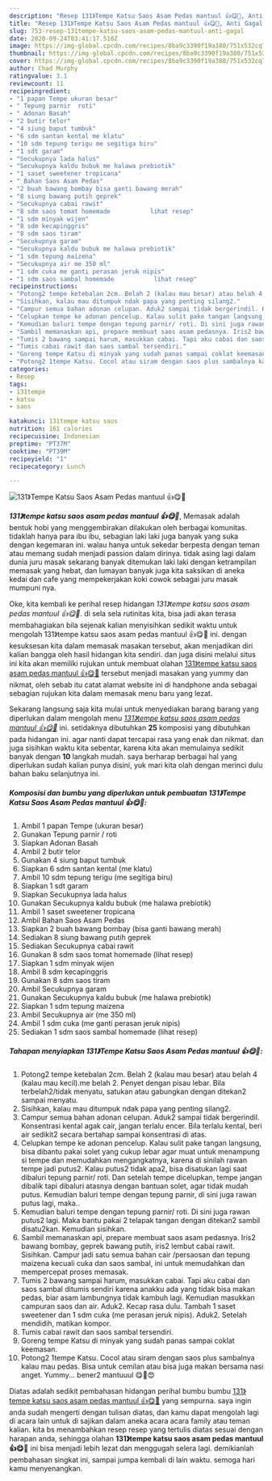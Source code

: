 ```yaml
---
description: "Resep 131》Tempe Katsu Saos Asam Pedas mantuul 👍😋🥰, Anti Gagal"
title: "Resep 131》Tempe Katsu Saos Asam Pedas mantuul 👍😋🥰, Anti Gagal"
slug: 753-resep-131tempe-katsu-saos-asam-pedas-mantuul-anti-gagal
date: 2020-09-24T03:41:17.510Z
image: https://img-global.cpcdn.com/recipes/8ba9c3390f19a380/751x532cq70/131tempe-katsu-saos-asam-pedas-mantuul-👍😋🥰-foto-resep-utama.jpg
thumbnail: https://img-global.cpcdn.com/recipes/8ba9c3390f19a380/751x532cq70/131tempe-katsu-saos-asam-pedas-mantuul-👍😋🥰-foto-resep-utama.jpg
cover: https://img-global.cpcdn.com/recipes/8ba9c3390f19a380/751x532cq70/131tempe-katsu-saos-asam-pedas-mantuul-👍😋🥰-foto-resep-utama.jpg
author: Chad Murphy
ratingvalue: 3.1
reviewcount: 11
recipeingredient:
- "1 papan Tempe ukuran besar"
- " Tepung parnir  roti"
- " Adonan Basah"
- "2 butir telor"
- "4 siung baput tumbuk"
- "6 sdm santan kental me klatu"
- "10 sdm tepung terigu me segitiga biru"
- "1 sdt garam"
- "Secukupnya lada halus"
- "Secukupnya kaldu bubuk me halawa prebiotik"
- "1 saset sweetener tropicana"
- " Bahan Saos Asam Pedas"
- "2 buah bawang bombay bisa ganti bawang merah"
- "8 siung bawang putih geprek"
- "Secukupnya cabai rawit"
- "8 sdm saos tomat homemade           lihat resep"
- "1 sdm minyak wijen"
- "8 sdm kecapinggris"
- "8 sdm saos tiram"
- "Secukupnya garam"
- "Secukupnya kaldu bubuk me halawa prebiotik"
- "1 sdm tepung maizena"
- "Secukupnya air me 350 ml"
- "1 sdm cuka me ganti perasan jeruk nipis"
- "1 sdm saos sambal homemade           lihat resep"
recipeinstructions:
- "Potong2 tempe ketebalan 2cm. Belah 2 (kalau mau besar) atau belah 4 (kalau mau kecil).me belah 2. Penyet dengan pisau lebar. Bila terbelah2/tidak menyatu, satukan atau gabungkan dengan ditekan2 sampai menyatu."
- "Sisihkan, kalau mau ditumpuk ndak papa yang penting silang2."
- "Campur semua bahan adonan celupan. Aduk2 sampai tidak bergerindil. Konsentrasi kental agak cair, jangan terlalu encer. Bila terlalu kental, beri air sedikit2 secara bertahap sampai konsentrasi di atas."
- "Celupkan tempe ke adonan pencelup. Kalau sulit pake tangan langsung, bisa dibantu pakai solet yang cukup lebar agar muat untuk menampung si tempe dan memudahkan mengangkatnya, karena di sinilah rawan tempe jadi putus2. Kalau putus2 tidak apa2, bisa disatukan lagi saat dibaluri tepung parnir/ roti. Dan setelah tempe dicelupkan, tempe jangan dibalik tapi dibaluri atasnya dengan bantuan solet, agar tidak mudah putus. Kemudian baluri tempe dengan tepung parnir, di sini juga rawan putus lagi, maka.."
- "Kemudian baluri tempe dengan tepung parnir/ roti. Di sini juga rawan putus2 lagi. Maka bantu pakai 2 telapak tangan dengan ditekan2 sambil disatu2kan. Kemudian sisihkan."
- "Sambil memanaskan api, prepare membuat saos asam pedasnya. Iris2 bawang bombay, geprek bawang putih, iris2 lembut cabai rawit. Sisihkan. Campur jadi satu semua bahan cair /persaosan dan tepung maizena kecuali cuka dan saos sambal, ini untuk memudahkan dan mempercepat proses memasak."
- "Tumis 2 bawang sampai harum, masukkan cabai. Tapi aku cabai dan saos sambal ditumis sendiri karena anakku ada yang tidak bisa makan pedas, biar asam lambungnya tidak kambuh lagi. Kemudian masukkan campuran saos dan air. Aduk2. Kecap rasa dulu. Tambah 1 saset sweetener dan 1 sdm cuka (me perasan jeruk nipis). Aduk2. Setelah mendidih, matikan kompor."
- "Tumis cabai rawit dan saos sambal tersendiri."
- "Goreng tempe Katsu di minyak yang sudah panas sampai coklat keemasan."
- "Potong2 1tempe Katsu. Cocol atau siram dengan saos plus sambalnya kalau mau pedas. Bisa untuk cemilan atau bisa juga makan bersama nasi anget. Yummy... bener2 mantuuul 😋🤩😍"
categories:
- Resep
tags:
- 131tempe
- katsu
- saos

katakunci: 131tempe katsu saos 
nutrition: 161 calories
recipecuisine: Indonesian
preptime: "PT37M"
cooktime: "PT39M"
recipeyield: "1"
recipecategory: Lunch

---
```



![131》Tempe Katsu Saos Asam Pedas mantuul 👍😋🥰](https://img-global.cpcdn.com/recipes/8ba9c3390f19a380/751x532cq70/131tempe-katsu-saos-asam-pedas-mantuul-👍😋🥰-foto-resep-utama.jpg)

<b><i>131》tempe katsu saos asam pedas mantuul 👍😋🥰</i></b>, Memasak adalah bentuk hobi yang menggembirakan dilakukan oleh berbagai komunitas. tidaklah hanya para ibu ibu, sebagian laki laki juga banyak yang suka dengan kegemaran ini. walau hanya untuk sekedar berpesta dengan teman atau memang sudah menjadi passion dalam dirinya. tidak asing lagi dalam dunia juru masak sekarang banyak ditemukan laki laki dengan ketrampilan memasak yang hebat, dan lumayan banyak juga kita saksikan di aneka kedai dan cafe yang mempekerjakan koki cowok sebagai juru masak mumpuni nya.



Oke, kita kembali ke perihal resep hidangan <i>131》tempe katsu saos asam pedas mantuul 👍😋🥰</i>. di sela sela rutinitas kita, bisa jadi akan terasa membahagiakan bila sejenak kalian menyisihkan sedikit waktu untuk mengolah 131》tempe katsu saos asam pedas mantuul 👍😋🥰 ini. dengan kesuksesan kita dalam memasak masakan tersebut, akan menjadikan diri kalian bangga oleh hasil hidangan kita sendiri. dan juga disini melalui situs ini kita akan memiliki rujukan untuk membuat olahan <u>131》tempe katsu saos asam pedas mantuul 👍😋🥰</u> tersebut menjadi masakan yang yummy dan nikmat, oleh sebab itu catat alamat website ini di handphone anda sebagai sebagian rujukan kita dalam memasak menu baru yang lezat.


Sekarang langsung saja kita mulai untuk menyediakan barang barang yang diperlukan dalam mengolah menu <u><i>131》tempe katsu saos asam pedas mantuul 👍😋🥰</i></u> ini. setidaknya dibutuhkan <b>25</b> komposisi yang dibutuhkan pada hidangan ini. agar nanti dapat tercapai rasa yang enak dan nikmat. dan juga sisihkan waktu kita sebentar, karena kita akan memulainya sedikit banyak dengan <b>10</b> langkah mudah. saya berharap berbagai hal yang diperlukan sudah kalian punya disini, yuk mari kita olah dengan merinci dulu bahan baku selanjutnya ini.

<!--inarticleads1-->

##### Komposisi dan bumbu yang diperlukan untuk pembuatan 131》Tempe Katsu Saos Asam Pedas mantuul 👍😋🥰:

1. Ambil 1 papan Tempe (ukuran besar)
1. Gunakan  Tepung parnir / roti
1. Siapkan  Adonan Basah
1. Ambil 2 butir telor
1. Gunakan 4 siung baput tumbuk
1. Siapkan 6 sdm santan kental (me klatu)
1. Ambil 10 sdm tepung terigu (me segitiga biru)
1. Siapkan 1 sdt garam
1. Siapkan Secukupnya lada halus
1. Gunakan Secukupnya kaldu bubuk (me halawa prebiotik)
1. Ambil 1 saset sweetener tropicana
1. Ambil  Bahan Saos Asam Pedas
1. Siapkan 2 buah bawang bombay (bisa ganti bawang merah)
1. Sediakan 8 siung bawang putih geprek
1. Sediakan Secukupnya cabai rawit
1. Gunakan 8 sdm saos tomat homemade           (lihat resep)
1. Siapkan 1 sdm minyak wijen
1. Ambil 8 sdm kecapinggris
1. Gunakan 8 sdm saos tiram
1. Ambil Secukupnya garam
1. Gunakan Secukupnya kaldu bubuk (me halawa prebiotik)
1. Siapkan 1 sdm tepung maizena
1. Ambil Secukupnya air (me 350 ml)
1. Ambil 1 sdm cuka (me ganti perasan jeruk nipis)
1. Sediakan 1 sdm saos sambal homemade           (lihat resep)




<!--inarticleads2-->

##### Tahapan menyiapkan 131》Tempe Katsu Saos Asam Pedas mantuul 👍😋🥰:

1. Potong2 tempe ketebalan 2cm. Belah 2 (kalau mau besar) atau belah 4 (kalau mau kecil).me belah 2. Penyet dengan pisau lebar. Bila terbelah2/tidak menyatu, satukan atau gabungkan dengan ditekan2 sampai menyatu.
1. Sisihkan, kalau mau ditumpuk ndak papa yang penting silang2.
1. Campur semua bahan adonan celupan. Aduk2 sampai tidak bergerindil. Konsentrasi kental agak cair, jangan terlalu encer. Bila terlalu kental, beri air sedikit2 secara bertahap sampai konsentrasi di atas.
1. Celupkan tempe ke adonan pencelup. Kalau sulit pake tangan langsung, bisa dibantu pakai solet yang cukup lebar agar muat untuk menampung si tempe dan memudahkan mengangkatnya, karena di sinilah rawan tempe jadi putus2. Kalau putus2 tidak apa2, bisa disatukan lagi saat dibaluri tepung parnir/ roti. Dan setelah tempe dicelupkan, tempe jangan dibalik tapi dibaluri atasnya dengan bantuan solet, agar tidak mudah putus. Kemudian baluri tempe dengan tepung parnir, di sini juga rawan putus lagi, maka..
1. Kemudian baluri tempe dengan tepung parnir/ roti. Di sini juga rawan putus2 lagi. Maka bantu pakai 2 telapak tangan dengan ditekan2 sambil disatu2kan. Kemudian sisihkan.
1. Sambil memanaskan api, prepare membuat saos asam pedasnya. Iris2 bawang bombay, geprek bawang putih, iris2 lembut cabai rawit. Sisihkan. Campur jadi satu semua bahan cair /persaosan dan tepung maizena kecuali cuka dan saos sambal, ini untuk memudahkan dan mempercepat proses memasak.
1. Tumis 2 bawang sampai harum, masukkan cabai. Tapi aku cabai dan saos sambal ditumis sendiri karena anakku ada yang tidak bisa makan pedas, biar asam lambungnya tidak kambuh lagi. Kemudian masukkan campuran saos dan air. Aduk2. Kecap rasa dulu. Tambah 1 saset sweetener dan 1 sdm cuka (me perasan jeruk nipis). Aduk2. Setelah mendidih, matikan kompor.
1. Tumis cabai rawit dan saos sambal tersendiri.
1. Goreng tempe Katsu di minyak yang sudah panas sampai coklat keemasan.
1. Potong2 1tempe Katsu. Cocol atau siram dengan saos plus sambalnya kalau mau pedas. Bisa untuk cemilan atau bisa juga makan bersama nasi anget. Yummy... bener2 mantuuul 😋🤩😍




Diatas adalah sedikit pembahasan hidangan perihal bumbu bumbu <u>131》tempe katsu saos asam pedas mantuul 👍😋🥰</u> yang sempurna. saya ingin anda sudah mengerti dengan tulisan diatas, dan kamu dapat mengolah lagi di acara lain untuk di sajikan dalam aneka acara acara family atau teman kalian. kita bs menambahkan resep resep yang tertulis diatas sesuai dengan harapan anda, sehingga olahan <b>131》tempe katsu saos asam pedas mantuul 👍😋🥰</b> ini bisa menjadi lebih lezat dan menggugah selera lagi. demikianlah pembahasan singkat ini, sampai jumpa kembali di lain waktu. semoga hari kamu menyenangkan.
